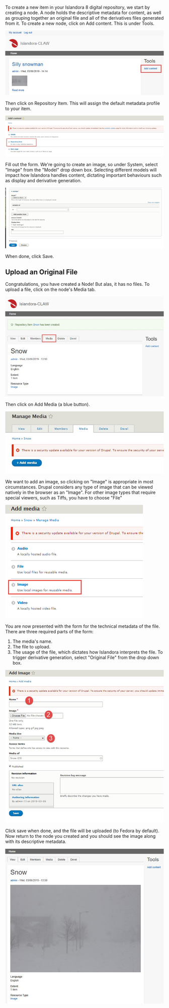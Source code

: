 To create a new item in your Islandora 8 digital repository, we start by creating a node.
A node holds the descriptive metadata for content, as well as grouping together an original file and
all of the derivatives files generated from it. To create a new node, click on Add content.
This is under Tools.

![Click on add content](../assets/add-content-loading-media.jpg)

Then click on Repository Item. This will assign the default metadata profile to your item.

![Click on repository item](../assets/repository-item.jpg)

Fill out the form. We're going to create an image, so under System, select "Image" from the "Model"
drop down box. Selecting different models will impact how Islandora handles content, dictating
important behaviours such as display and derivative generation.

![Under system select appropriate model, or format](../assets/under-system-select-format.jpg)

When done, click Save.

## Upload an Original File

Congratulations, you have created a Node! But alas, it has no files.  To upload a file, click on the
node's Media tab.

![When done, click on Media](../assets/click-media.jpg)

Then click on Add Media (a blue button).

![Click on Add Media](../assets/add-media.jpg)

We want to add an image, so clicking on "Image" is appropriate in most circumstances. Drupal considers
any type of image that can be viewed natively in the browser as an "Image".  For other image types that
require special viewers, such as Tiffs, you have to choose "File"

![Click on image option](../assets/image-option.png)

You are now presented with the form for the technical metadata of the file.  There are three required
parts of the form:

1. The media's name.
1. The file to upload.
1. The usage of the file, which dictates how Islandora interprets the file. To trigger derivative
generation, select "Original File" from the drop down box.

![You are now presented with the form for the technical metadata of the file.](../assets/adding-image.jpg)

Click save when done, and the file will be uploaded (to Fedora by default).  Now return to the node
you created and you should see the image along with its descriptive metadata.

![The file is now loaded, return to the main site to view](../assets/final-loaded-image.jpg)
